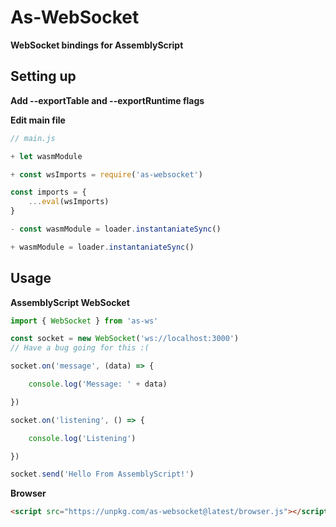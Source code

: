 # As-WebSocket
**WebSocket bindings for AssemblyScript**

## Setting up

**Add --exportTable and --exportRuntime flags**

**Edit main file**

```js
// main.js

+ let wasmModule

+ const wsImports = require('as-websocket')

const imports = {
    ...eval(wsImports)
}

- const wasmModule = loader.instantaniateSync()

+ wasmModule = loader.instantaniateSync()

```

## Usage

**AssemblyScript WebSocket**

```js
import { WebSocket } from 'as-ws'

const socket = new WebSocket('ws://localhost:3000')
// Have a bug going for this :(

socket.on('message', (data) => {

    console.log('Message: ' + data)

})

socket.on('listening', () => {

    console.log('Listening')

})

socket.send('Hello From AssemblyScript!')

```

**Browser**

```html
<script src="https://unpkg.com/as-websocket@latest/browser.js"></script>
```